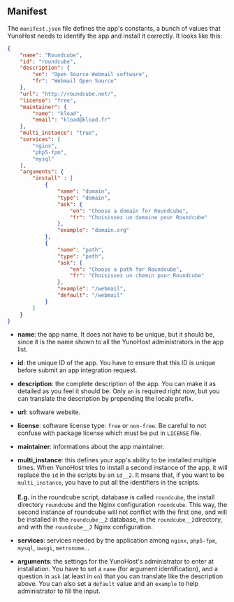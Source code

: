 ## Manifest
The `manifest.json` file defines the app's constants, a bunch of values that YunoHost needs to identify the app and install it correctly. It looks like this:
```json
{
    "name": "Roundcube",
    "id": "roundcube",
    "description": {
        "en": "Open Source Webmail software",
        "fr": "Webmail Open Source"
    },
    "url": "http://roundcube.net/",
    "license": "free",
    "maintainer": {
        "name": "kload",
        "email": "kload@kload.fr"
    },
    "multi_instance": "true",
    "services": [
        "nginx",
        "php5-fpm",
        "mysql"
    ],
    "arguments": {
        "install" : [
            {
                "name": "domain",
                "type": "domain",
                "ask": {
                    "en": "Choose a domain for Roundcube",
                    "fr": "Choisissez un domaine pour Roundcube"
                },
                "example": "domain.org"
            },
            {
                "name": "path",
                "type": "path",
                "ask": {
                    "en": "Choose a path for Roundcube",
                    "fr": "Choisissez un chemin pour Roundcube"
                },
                "example": "/webmail",
                "default": "/webmail"
            }
        ]
    }
}
```

* **name**: the app name. It does not have to be unique, but it should be, since it is the name shown to all the YunoHost administrators in the app list.

* **id**: the unique ID of the app. You have to ensure that this ID is unique before submit an app integration request.

* **description**: the complete description of the app. You can make it as detailed as you feel it should be. Only `en` is required right now, but you can translate the description by prepending the locale prefix.

* **url**: software website.

* **license**: software license type: `free` or `non-free`. Be careful to not confuse with package license which must be put in `LICENSE` file.

* **maintainer**: informations about the app maintainer.

* **multi_instance**: this defines your app's ability to be installed multiple times. When YunoHost tries to install a second instance of the app, it will replace the `id` in the scripts by an `id__2`. It means that, if you want to be `multi_instance`, you have to put all the identifiers in the scripts. 
<br><br>**E.g.** in the roundcube script, database is called `roundcube`, the install directory `roundcube` and the Nginx configuration `roundcube`. This way, the second instance of roundcube will not conflict with the first one, and will be installed in the `roundcube__2` database, in the `roundcube__2`directory, and with the `roundcube__2` Nginx configuration.

* **services**: services needed by the application among `nginx`, `php5-fpm`, `mysql`, `uwsgi`, `metronome`…

* **arguments**: the settings for the YunoHost's administrator to enter at installation. You have to set a `name` (for argument identification), and a question in `ask` (at least in `en`) that you can translate like the description above. You can also set a `default` value and an `example` to help administrator to fill the input.
